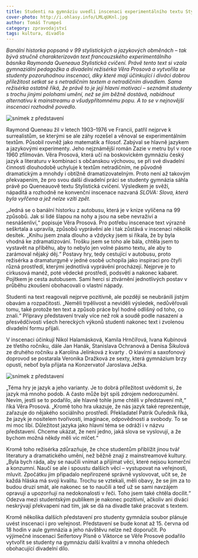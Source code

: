 ```yaml
---
title: Studenti na gymnáziu uvedli inscenaci experimentálního textu Stylistická cvičení Raymonda Queneaua
cover-photo: http://i.ohlasy.info/LMLqUKnl.jpg
author: Tomáš Trumpeš
category: zpravodajství
tags: kultura, divadlo
---
```


*Banální historka popsaná v 99 stylistických a jazykových obměnách – tak bývá stručně charakterizován text francouzského experimentálního básníka Raymonda Queneaua Stylistická cvičení. Právě tento text si vzala gymnaziální pedagožka a divadelní režisérka Věra Prosová a vytvořila se studenty pozoruhodnou inscenaci, díky které mají účinkující i diváci dobrou příležitost setkat se s netradičním textem a netradičním divadlem. Sama režisérka ostatně říká, že právě to je její hlavní motivací – seznámit studenty s trochu jinými polohami umění, než se jim běžně dostává, nabídnout alternativu k mainstreamu a všudypřítomnému popu. A to se v nejnovější inscenaci rozhodně povedlo.*

<img src="http://i.ohlasy.info/LMLqUKn.jpg" alt="snímek z představení" class="img-responsive img-popup" data-author="Tomáš Trumpeš">

Raymond Queneau žil v letech 1903–1976 ve Francii, patřil nejprve k surrealistům, se kterými se ale záhy rozešel a věnoval se experimentálním textům. Působil rovněž jako matematik a filosof. Zabýval se hlavně jazykem a jazykovými experimenty. Jeho nejznámější román Zazie v metru byl v roce 1960 zfilmován. Věra Prosová, která učí na boskovickém gymnáziu český jazyk a literaturu v kombinaci s občanskou výchovou, se při své divadelní činnosti dlouhodobě uchyluje k textům netradičním, ne původně dramatickým a mnohdy i obtížně dramatizovatelným. Proto není až takovým překvapením, že pro svou další divadelní práci se studenty gymnázia sáhla právě po Queneauově textu Stylistická cvičení. Výsledkem je svěží, nápaditá a rozhodně ne konvenční inscenace nazvaná *SLOVA: Slova, která byla vyřčena a jež nelze vzíti zpět.*

„Jedná se o banální historku z autobusu, která je v knize vylíčena na 99 způsobů. Jak si lidé šlapou na nohy a jsou na sebe nevraživí a nesnášenliví,“ popisuje Věra Prosová. Pro potřebu inscenace text výrazně seškrtala a upravila, způsobů vyprávění ale i tak zůstává v inscenaci několik desítek. „Knihu jsem znala dlouho a vždycky jsem si říkala, že by byla vhodná ke zdramatizování. Trošku jsem se toho ale bála, chtěla jsem to vystavět na příběhu, aby to nebylo jen volné pásmo textu, ale aby to zarámoval nějaký děj.“ Postavy hry, tedy cestující v autobusu, proto režisérka a dramaturgyně v jedné osobě uchopila jako inspiraci pro čtyři různá prostředí, kterými jednotlivá vyprávění procházejí. Nejprve je to cirkusová manéž, poté vědecké prostředí, podsvětí a nakonec kabaret. Pojítkem je cesta autobusem. Sami herci si ztvárnění jednotlivých postav v průběhu zkoušení obohacovali o vlastní nápady.

Studenti na text reagovali nejprve pozitivně, ale později se neubránili jistým obavám a rozpačitosti. „Neměli trpělivost a neviděli výsledek, nedůvěřovali tomu, také protože ten text a způsob práce byl hodně odlišný od toho, co znali.“ Přípravy představení trvaly více než rok a soudě podle nasazení a přesvědčivosti všech hereckých výkonů studenti nakonec text i zvolenou divadelní formu přijali.

V inscenaci účinkují Nikol Halamásková, Kamila Hrnčířová, Ivana Kubínová ze třetího ročníku, dále Jan Hanák,  Stanislava Ochranová a Denisa Šikulová ze druhého ročníku a Karolína Jelínková z kvarty . O klavírní a saxofonový doprovod se postarala Veronika Dražková ze sexty, která gymnázium brzy opustí, neboť byla přijata na Konzervatoř Jaroslava Ježka.

<img src="http://i.ohlasy.info/bTiy5WD.jpg" alt="snímek z představení" class="img-responsive img-popup" data-author="Tomáš Trumpeš">

„Téma hry je jazyk a jeho varianty. Je to dobrá příležitost uvědomit si, že jazyk má mnoho podob. A často může být spíš zdrojem nedorozumění. Nevím, jestli se to podařilo, ale hlavně tohle jsme chtěli v představení mít,“ říká Věra Prosová. „Kromě toho hra ukazuje, že nás jazyk také reprezentuje, zařazuje do nějakého sociálního prostředí. Překladatel Patrik Ouředník říká, že jazyk je nositelem tvořivosti, imaginace, odpovědnosti a svobody. To se mi moc líbí. Důležitost jazyka jako hlavní téma se odráží i v názvu představení. Chceme ukázat, že není jedno, jaká slova se vyslovují, a že bychom možná někdy měli víc mlčet.“

Kromě toho režisérka zdůrazňuje, že chce studentům přiblížit jinou tvář literatury a dramatického umění, než běžně znají z mainstreamové kultury. „Byla bych ráda, aby se naučili vnímat a přijímat věci, které nejsou komerční a konzumní. Naučí se ale i spoustu dalších věcí – vystupovat na veřejnosti, mluvit. Zpočátku jim připadalo nepřirozené správně vyslovovat, učit se, že každá hláska má svoji kvalitu. Trochu se vztekali, měli obavy, že se jim za to budou druzí smát, ale nakonec se to naučili a teď už se sami navzájem opravují a upozorňují na nedokonalosti v řeči. Toho jsem také chtěla docílit.“ Odezva mezi studentským publikem je nakonec pozitivní, ačkoliv ani diváci neskrývají překvapení nad tím, jak se dá na divadle také pracovat s textem. 

Kromě několika dalších představení pro studenty gymnázia soubor plánuje uvést inscenaci i pro veřejnost. Představení se bude konat až 15. června od 18 hodin v aule gymnázia  a jeho návštěvu nelze než doporučit. Po výjimečné inscenaci Seifertovy Písně o Viktorce se Věře Prosové podařilo vytvořit se studenty na gymnáziu další kvalitní a v mnoha ohledech obohacující divadelní dílo.

